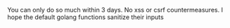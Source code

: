 You can only do so much within 3 days.
No xss or csrf countermeasures. I hope the default golang functions sanitize their inputs
